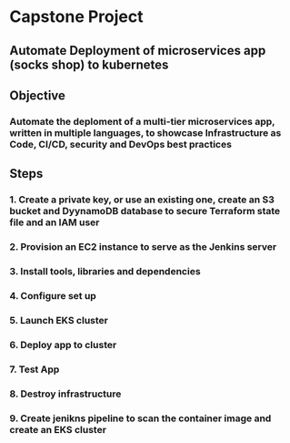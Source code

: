 # Capstone Project

## Automate Deployment of microservices app (socks shop) to kubernetes

## Objective

### Automate the deploment of a multi-tier microservices app, written in multiple languages, to showcase Infrastructure as Code, CI/CD, security and DevOps best practices

## Steps

### 1. Create a private key, or use an existing one, create an S3 bucket and DyynamoDB database to secure Terraform state file and an IAM user

### 2. Provision an EC2 instance to serve as the Jenkins server

### 3. Install tools, libraries and dependencies

### 4. Configure set up

### 5. Launch EKS cluster

### 6. Deploy app to cluster

### 7. Test App

### 8. Destroy infrastructure

### 9. Create jenikns pipeline to scan the container image and create an EKS cluster